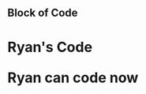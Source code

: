 ## Block of Code

<!DOCTYPE html>
<html>

<body>
<h1>Ryan's Code</>
<p>Ryan can code now</>
</body>

</html>
